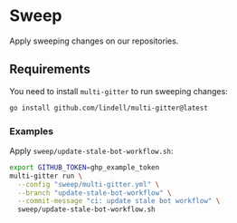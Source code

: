 # Sweep

Apply sweeping changes on our repositories.

## Requirements

You need to install `multi-gitter` to run sweeping changes:

```bash
go install github.com/lindell/multi-gitter@latest
```

### Examples

Apply `sweep/update-stale-bot-workflow.sh`:

```bash
export GITHUB_TOKEN=ghp_example_token
multi-gitter run \
  --config "sweep/multi-gitter.yml" \
  --branch "update-stale-bot-workflow" \
  --commit-message "ci: update stale bot workflow" \
  sweep/update-stale-bot-workflow.sh
```

